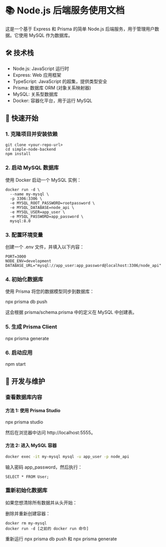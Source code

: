 # 📚 Node.js 后端服务使用文档

这是一个基于 Express 和 Prisma 的简单 Node.js 后端服务，用于管理用户数据。它使用 MySQL 作为数据库。

## 🛠️ 技术栈

- Node.js: JavaScript 运行时
- Express: Web 应用框架
- TypeScript: JavaScript 的超集，提供类型安全
- Prisma: 数据库 ORM (对象关系映射器)
- MySQL: 关系型数据库
- Docker: 容器化平台，用于运行 MySQL

## 🚀 快速开始

### 1. 克隆项目并安装依赖

```
git clone <your-repo-url>
cd simple-node-backend
npm install
```

### 2. 启动 MySQL 数据库

使用 Docker 启动一个 MySQL 实例：

```
docker run -d \
  --name my-mysql \
  -p 3306:3306 \
  -e MYSQL_ROOT_PASSWORD=rootpassword \
  -e MYSQL_DATABASE=node_api \
  -e MYSQL_USER=app_user \
  -e MYSQL_PASSWORD=app_password \
  mysql:8.0
```

### 3. 配置环境变量

创建一个 .env 文件，并填入以下内容：

```
PORT=3000
NODE_ENV=development
DATABASE_URL="mysql://app_user:app_password@localhost:3306/node_api"
```

### 4. 初始化数据库

使用 Prisma 将您的数据模型同步到数据库：

npx prisma db push

这会根据 prisma/schema.prisma 中的定义在 MySQL 中创建表。

### 5. 生成 Prisma Client

npx prisma generate

### 6. 启动应用

npm start

## 🔧 开发与维护

### 查看数据库内容

#### 方法 1: 使用 Prisma Studio

npx prisma studio

然后在浏览器中访问 http://localhost:5555。

#### 方法 2: 进入 MySQL 容器

```bash
docker exec -it my-mysql mysql -u app_user -p node_api
```

输入密码 app_password，然后执行：

```
SELECT * FROM User;
```

### 重新初始化数据库

如果您想清除所有数据并从头开始：

删除并重新创建容器：

```
docker rm my-mysql
docker run -d [之前的 docker run 命令]
```

重新运行 npx prisma db push 和 npx prisma generate

